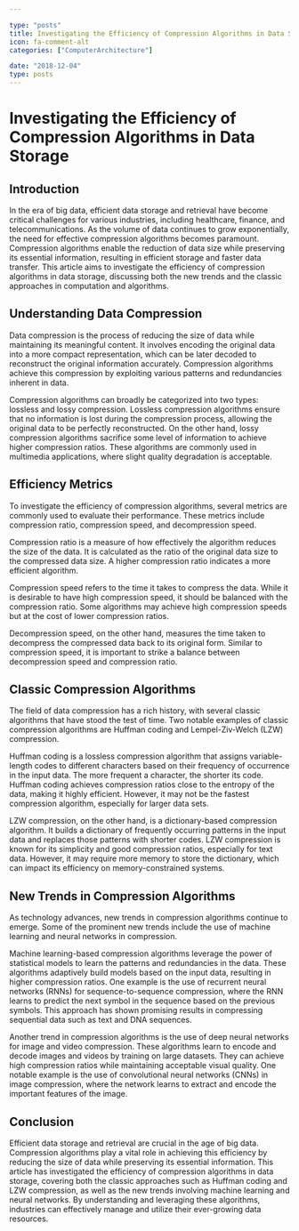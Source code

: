 ```yaml
---

type: "posts"
title: Investigating the Efficiency of Compression Algorithms in Data Storage
icon: fa-comment-alt
categories: ["ComputerArchitecture"]

date: "2018-12-04"
type: posts
---
```





# Investigating the Efficiency of Compression Algorithms in Data Storage

## Introduction

In the era of big data, efficient data storage and retrieval have become critical challenges for various industries, including healthcare, finance, and telecommunications. As the volume of data continues to grow exponentially, the need for effective compression algorithms becomes paramount. Compression algorithms enable the reduction of data size while preserving its essential information, resulting in efficient storage and faster data transfer. This article aims to investigate the efficiency of compression algorithms in data storage, discussing both the new trends and the classic approaches in computation and algorithms.

## Understanding Data Compression

Data compression is the process of reducing the size of data while maintaining its meaningful content. It involves encoding the original data into a more compact representation, which can be later decoded to reconstruct the original information accurately. Compression algorithms achieve this compression by exploiting various patterns and redundancies inherent in data.

Compression algorithms can broadly be categorized into two types: lossless and lossy compression. Lossless compression algorithms ensure that no information is lost during the compression process, allowing the original data to be perfectly reconstructed. On the other hand, lossy compression algorithms sacrifice some level of information to achieve higher compression ratios. These algorithms are commonly used in multimedia applications, where slight quality degradation is acceptable.

## Efficiency Metrics

To investigate the efficiency of compression algorithms, several metrics are commonly used to evaluate their performance. These metrics include compression ratio, compression speed, and decompression speed. 

Compression ratio is a measure of how effectively the algorithm reduces the size of the data. It is calculated as the ratio of the original data size to the compressed data size. A higher compression ratio indicates a more efficient algorithm.

Compression speed refers to the time it takes to compress the data. While it is desirable to have high compression speed, it should be balanced with the compression ratio. Some algorithms may achieve high compression speeds but at the cost of lower compression ratios.

Decompression speed, on the other hand, measures the time taken to decompress the compressed data back to its original form. Similar to compression speed, it is important to strike a balance between decompression speed and compression ratio.

## Classic Compression Algorithms

The field of data compression has a rich history, with several classic algorithms that have stood the test of time. Two notable examples of classic compression algorithms are Huffman coding and Lempel-Ziv-Welch (LZW) compression.

Huffman coding is a lossless compression algorithm that assigns variable-length codes to different characters based on their frequency of occurrence in the input data. The more frequent a character, the shorter its code. Huffman coding achieves compression ratios close to the entropy of the data, making it highly efficient. However, it may not be the fastest compression algorithm, especially for larger data sets.

LZW compression, on the other hand, is a dictionary-based compression algorithm. It builds a dictionary of frequently occurring patterns in the input data and replaces those patterns with shorter codes. LZW compression is known for its simplicity and good compression ratios, especially for text data. However, it may require more memory to store the dictionary, which can impact its efficiency on memory-constrained systems.

## New Trends in Compression Algorithms

As technology advances, new trends in compression algorithms continue to emerge. Some of the prominent new trends include the use of machine learning and neural networks in compression.

Machine learning-based compression algorithms leverage the power of statistical models to learn the patterns and redundancies in the data. These algorithms adaptively build models based on the input data, resulting in higher compression ratios. One example is the use of recurrent neural networks (RNNs) for sequence-to-sequence compression, where the RNN learns to predict the next symbol in the sequence based on the previous symbols. This approach has shown promising results in compressing sequential data such as text and DNA sequences.

Another trend in compression algorithms is the use of deep neural networks for image and video compression. These algorithms learn to encode and decode images and videos by training on large datasets. They can achieve high compression ratios while maintaining acceptable visual quality. One notable example is the use of convolutional neural networks (CNNs) in image compression, where the network learns to extract and encode the important features of the image.

## Conclusion

Efficient data storage and retrieval are crucial in the age of big data. Compression algorithms play a vital role in achieving this efficiency by reducing the size of data while preserving its essential information. This article has investigated the efficiency of compression algorithms in data storage, covering both the classic approaches such as Huffman coding and LZW compression, as well as the new trends involving machine learning and neural networks. By understanding and leveraging these algorithms, industries can effectively manage and utilize their ever-growing data resources.
